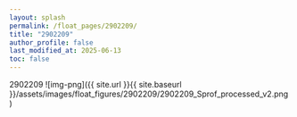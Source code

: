 ```yaml
---
layout: splash
permalink: /float_pages/2902209/
title: "2902209"
author_profile: false
last_modified_at: 2025-06-13
toc: false
---
```

 
2902209
![img-png]({{ site.url }}{{ site.baseurl }}/assets/images/float_figures/2902209/2902209_Sprof_processed_v2.png)